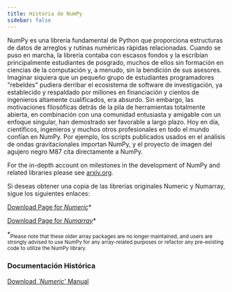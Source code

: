 ```yaml
---
title: Historia de NumPy
sidebar: false
---
```


NumPy es una librería fundamental de Python que proporciona estructuras de datos de arreglos y rutinas numéricas rápidas relacionadas. Cuando se puso en marcha, la librería contaba con escasos fondos y la escribían principalmente estudiantes de posgrado, muchos de ellos sin formación en ciencias de la computación y, a menudo, sin la bendición de sus asesores. Imaginar siquiera que un pequeño grupo de estudiantes programadores "rebeldes" pudiera derribar el ecosistema de software de investigación, ya establecido y respaldado por millones en financiación y cientos de ingenieros altamente cualificados, era absurdo. Sin embargo, las motivaciones filosóficas detrás de la pila de herramientas totalmente abierta, en combinación con una comunidad entusiasta y amigable con un enfoque singular, han demostrado ser favorable a largo plazo.  Hoy en día, científicos, ingenieros y muchos otros profesionales en todo el mundo confían en NumPy. Por ejemplo, los scripts publicados usados en el análisis de ondas gravitacionales importan NumPy, y el proyecto de imagen del agujero negro M87 cita directamente a NumPy.

For the in-depth account on milestones in the development of NumPy and related libraries please see [arxiv.org](https://arxiv.org/abs/1907.10121).

Si deseas obtener una copia de las librerías originales Numeric y Numarray, sigue los siguientes enlaces:

[Download Page for _Numeric_](https://sourceforge.net/projects/numpy/files/Old%20Numeric/)\*

[Download Page for _Numarray_](https://sourceforge.net/projects/numpy/files/Old%20Numarray/)\*

\*<sub>Please note that these older array packages are no longer maintained, and users are strongly advised to use NumPy for any array-related purposes or refactor any pre-existing code to utilize the NumPy library.</sub>

### Documentación Histórica

[Download _\`Numeric'_ Manual](static/numeric-manual.pdf)

